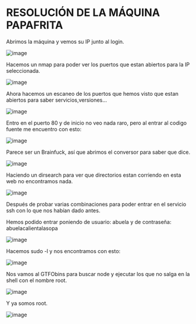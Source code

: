 # RESOLUCIÓN DE LA MÁQUINA PAPAFRITA

Abrimos la máquina y vemos su IP junto al login.

![image](https://github.com/user-attachments/assets/14d5f759-89c2-4dd6-a897-9ef4fc272da8)

Hacemos un nmap para poder ver los puertos que estan abiertos para la IP seleccionada.

![image](https://github.com/user-attachments/assets/dbacb29f-2988-4520-9e82-4175d842b38d)

Ahora hacemos un escaneo de los puertos que hemos visto que estan abiertos para saber servicios,versiones...

![image](https://github.com/user-attachments/assets/7f51559b-f417-4788-83f1-9a8c0fa071ab)

Entro en el puerto 80 y de inicio no veo nada raro, pero al entrar al codigo fuente me encuentro con esto:

![image](https://github.com/user-attachments/assets/a24ee050-2968-4e1d-808b-0065911683c5)

Parece ser un Brainfuck, así que abrimos el conversor para saber que dice.

![image](https://github.com/user-attachments/assets/d3edb765-bedb-42d2-9f30-f2a490b765ad)

Haciendo un dirsearch para ver que directorios estan corriendo en esta web no encontramos nada.

![image](https://github.com/user-attachments/assets/1894562b-e386-467f-b47d-4324a9aa735c)

Después de probar varias combinaciones para poder entrar en el servicio ssh con lo que nos habían dado antes.

Hemos podido entrar poniendo de usuario: abuela y de contraseña: abuelacalientalasopa

![image](https://github.com/user-attachments/assets/5168d165-b2b2-4048-9ff7-1644aa56b9e8)

Hacemos sudo -l y nos encontramos con esto:

![image](https://github.com/user-attachments/assets/805fc03a-1e60-4a8d-9ae2-17db755be8f8)

Nos vamos al GTFObins para buscar node y ejecutar los que no salga en la shell con el nombre root.

![image](https://github.com/user-attachments/assets/2011dff2-fbc9-413d-94fe-d406f5f3f0bb)

Y ya somos root.

![image](https://github.com/user-attachments/assets/046da5ab-428e-455b-af8a-5ad4ad9ebf06)








